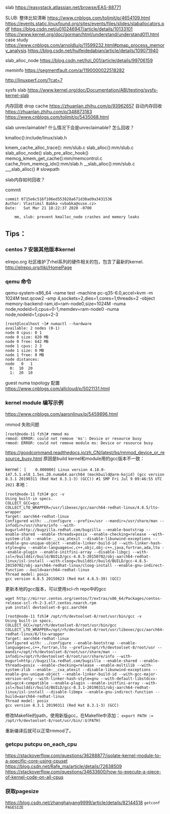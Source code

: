 slab
https://easystack.atlassian.net/browse/EAS-88771

SLUB: 整体比较清晰 https://www.cnblogs.com/tolimit/p/4654109.html
https://events.static.linuxfound.org/sites/events/files/slides/slaballocators.pdf
https://blog.csdn.net/u010246947/article/details/10133101
https://www.kernel.org/doc/gorman/html/understand/understand011.html
case study https://www.cnblogs.com/arnoldlu/p/11599232.html#pmap_process_memory_analysis https://blog.csdn.net/huifeidedabian/article/details/109071940

slab_alloc_node https://blog.csdn.net/hzj_001/article/details/99706159

meminfo https://segmentfault.com/a/1190000022518282

http://linuxperf.com/?cat=7

sysfs slab https://www.kernel.org/doc/Documentation/ABI/testing/sysfs-kernel-slab

内存回收 drop cache https://zhuanlan.zhihu.com/p/93962657
自动内存回收 https://zhuanlan.zhihu.com/p/348873183
https://www.cnblogs.com/tolimit/p/5435068.html

slab unreclaimable? 什么情况下会是unreclaimable? 怎么回收？

kmalloc():include/linux/slab.h

 kmem_cache_alloc_trace(): mm/slub.c
   slab_alloc():mm/slub.c
     slab_alloc_node()
       slab_pre_alloc_hook()
         memcg_kmem_get_cache():mm/memcontrol.c
           cache_from_memcg_idx():mm/slab.h
       __slab_alloc():mm/slub.c
         ___slab_alloc() # slowpath


slab内存如何回收？

commit
```
commit 0715e6c516f106ed553828a671d30ad9a3431536
Author: Vlastimil Babka <vbabka@suse.cz>
Date:   Sat Mar 21 18:22:37 2020 -0700

    mm, slub: prevent kmalloc_node crashes and memory leaks

```

## Tips：
### centos 7 安装其他版本kernel
elrepo.org 社区维护了rhel系列的硬件相关的包，包含了最新的kernel.
http://elrepo.org/tiki/HomePage

### qemu 命令
qemu-system-x86_64 -name  test -machine pc-q35-6.0,accel=kvm -m 1024M  test.qcow2 -smp 4,sockets=2,dies=1,cores=1,threads=2 -object memory-backend-ram,id=ram-node0,size=1024M -numa node,nodeid=0,cpus=0-1,memdev=ram-node0 -numa node,nodeid=1,cpus=2-3
```
[root@localhost ~]# numactl --hardware
available: 2 nodes (0-1)
node 0 cpus: 0 1
node 0 size: 820 MB
node 0 free: 642 MB
node 1 cpus: 2 3
node 1 size: 0 MB
node 1 free: 0 MB
node distances:
node   0   1
  0:  10  20
  1:  20  10
```
guest numa topology 配置
https://www.cnblogs.com/allcloud/p/5021131.html

### kernel module 编写示例
https://www.cnblogs.com/aaronlinux/p/5459896.html

rmmod 失败问题
```
[root@node-11 fzh]# rmmod ms
rmmod: ERROR: could not remove 'ms': Device or resource busy
rmmod: ERROR: could not remove module ms: Device or resource busy
```
 https://goodcommand.readthedocs.io/zh_CN/latest/bs/rmmod_device_or_resource_busy.html
原因是build kernel和module用的gcc版本不一致：

kernel： `[    0.000000] Linux version 4.18.0-147.5.1.el8_1.5es.20.numa64.aarch64 (mockbuild@arm-kojid) (gcc version 8.3.1 20190311 (Red Hat 8.3.1-3) (GCC)) #1 SMP Fri Jul 9 09:46:55 UTC 2021`
本地：
```
[root@node-11 fzh]# gcc -v
Using built-in specs.
COLLECT_GCC=gcc
COLLECT_LTO_WRAPPER=/usr/libexec/gcc/aarch64-redhat-linux/4.8.5/lto-wrapper
Target: aarch64-redhat-linux
Configured with: ../configure --prefix=/usr --mandir=/usr/share/man --infodir=/usr/share/info --with-bugurl=http://bugzilla.redhat.com/bugzilla --enable-bootstrap --enable-shared --enable-threads=posix --enable-checking=release --with-system-zlib --enable-__cxa_atexit --disable-libunwind-exceptions --enable-gnu-unique-object --enable-linker-build-id --with-linker-hash-style=gnu --enable-languages=c,c++,objc,obj-c++,java,fortran,ada,lto --enable-plugin --enable-initfini-array --disable-libgcj --with-isl=/builddir/build/BUILD/gcc-4.8.5-20150702/obj-aarch64-redhat-linux/isl-install --with-cloog=/builddir/build/BUILD/gcc-4.8.5-20150702/obj-aarch64-redhat-linux/cloog-install --enable-gnu-indirect-function --build=aarch64-redhat-linux
Thread model: posix
gcc version 4.8.5 20150623 (Red Hat 4.8.5-39) (GCC)
```

更新本地的gcc版本，可以使用scl-rh repo中的gcc
```
wget http://mirror.centos.org/centos/7/extras/x86_64/Packages/centos-release-scl-rh-2-3.el7.centos.noarch.rpm
yum install devtoolset-8-gcc.aarch64

[root@node-11 fzh]# /opt/rh/devtoolset-8/root/usr/bin/gcc -v
Using built-in specs.
COLLECT_GCC=/opt/rh/devtoolset-8/root/usr/bin/gcc
COLLECT_LTO_WRAPPER=/opt/rh/devtoolset-8/root/usr/libexec/gcc/aarch64-redhat-linux/8/lto-wrapper
Target: aarch64-redhat-linux
Configured with: ../configure --enable-bootstrap --enable-languages=c,c++,fortran,lto --prefix=/opt/rh/devtoolset-8/root/usr --mandir=/opt/rh/devtoolset-8/root/usr/share/man --infodir=/opt/rh/devtoolset-8/root/usr/share/info --with-bugurl=http://bugzilla.redhat.com/bugzilla --enable-shared --enable-threads=posix --enable-checking=release --enable-multilib --with-system-zlib --enable-__cxa_atexit --disable-libunwind-exceptions --enable-gnu-unique-object --enable-linker-build-id --with-gcc-major-version-only --with-linker-hash-style=gnu --with-default-libstdcxx-abi=gcc4-compatible --enable-plugin --enable-initfini-array --with-isl=/builddir/build/BUILD/gcc-8.3.1-20190311/obj-aarch64-redhat-linux/isl-install --disable-libmpx --enable-gnu-indirect-function --build=aarch64-redhat-linux
Thread model: posix
gcc version 8.3.1 20190311 (Red Hat 8.3.1-3) (GCC)
```
修改Makefile的path，使用新版gcc，在Makefile中添加：
`export PATH := /opt/rh/devtoolset-8/root/usr/bin/:$(PATH)`

重新编译后就可以正常rmmod了。


### getcpu putcpu on_each_cpu
https://stackoverflow.com/questions/36288877/isolate-kernel-module-to-a-specific-core-using-cpuset
https://blog.csdn.net/Rafe_ma/article/details/72638509
https://stackoverflow.com/questions/34633600/how-to-execute-a-piece-of-kernel-code-on-all-cpus

### 获取pagesize
https://blog.csdn.net/zhanghaiyang9999/article/details/82144518
`getconf PAGESIZE`

